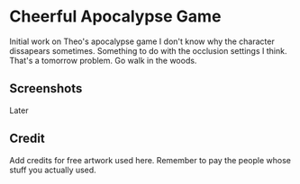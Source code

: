# Cheerful Apocalypse Game

Initial work on Theo's apocalypse game
I don't know why the character dissapears sometimes. Something to do with the occlusion settings I think. That's a tomorrow problem. Go walk in the woods.

## Screenshots

Later

## Credit
Add credits for free artwork used here. Remember to pay the people whose stuff you actually used. 
